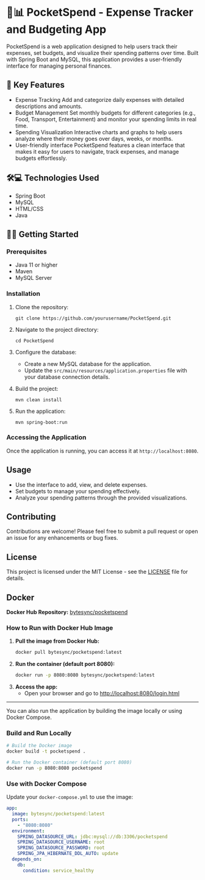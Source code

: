 # 💼📊 PocketSpend - Expense Tracker and Budgeting App

PocketSpend is a web application designed to help users track their expenses, set budgets, and visualize their spending patterns over time. Built with Spring Boot and MySQL, this application provides a user-friendly interface for managing personal finances.

## 🌟 Key Features

- Expense Tracking
Add and categorize daily expenses with detailed descriptions and amounts.
- Budget Management
Set monthly budgets for different categories (e.g., Food, Transport, Entertainment) and monitor your spending limits in real time.
- Spending Visualization
Interactive charts and graphs to help users analyze where their money goes over days, weeks, or months.
- User-friendly interface
PocketSpend features a clean interface that makes it easy for users to navigate, track expenses, and manage budgets effortlessly.

## 🛠️💻 Technologies Used

- Spring Boot
- MySQL
- HTML/CSS
- Java

## 🚀🔧 Getting Started

### Prerequisites

- Java 11 or higher
- Maven
- MySQL Server

### Installation

1. Clone the repository:
   ```
   git clone https://github.com/yourusername/PocketSpend.git
   ```

2. Navigate to the project directory:
   ```
   cd PocketSpend
   ```

3. Configure the database:
   - Create a new MySQL database for the application.
   - Update the `src/main/resources/application.properties` file with your database connection details.

4. Build the project:
   ```
   mvn clean install
   ```

5. Run the application:
   ```
   mvn spring-boot:run
   ```

### Accessing the Application

Once the application is running, you can access it at `http://localhost:8080`.

## Usage

- Use the interface to add, view, and delete expenses.
- Set budgets to manage your spending effectively.
- Analyze your spending patterns through the provided visualizations.

## Contributing

Contributions are welcome! Please feel free to submit a pull request or open an issue for any enhancements or bug fixes.

## License

This project is licensed under the MIT License - see the [LICENSE](LICENSE) file for details.

## Docker

**Docker Hub Repository:** [bytesync/pocketspend](https://hub.docker.com/r/bytesync/pocketspend)

### How to Run with Docker Hub Image

1. **Pull the image from Docker Hub:**
   ```sh
   docker pull bytesync/pocketspend:latest
   ```
2. **Run the container (default port 8080):**
   ```sh
   docker run -p 8080:8080 bytesync/pocketspend:latest
   ```
3. **Access the app:**
   - Open your browser and go to [http://localhost:8080/login.html](http://localhost:8080/login.html)

---

You can also run the application by building the image locally or using Docker Compose.

### Build and Run Locally

```sh
# Build the Docker image
docker build -t pocketspend .

# Run the Docker container (default port 8080)
docker run -p 8080:8080 pocketspend
```

### Use with Docker Compose

Update your `docker-compose.yml` to use the image:

```yaml
app:
  image: bytesync/pocketspend:latest
  ports:
    - "8080:8080"
  environment:
    SPRING_DATASOURCE_URL: jdbc:mysql://db:3306/pocketspend
    SPRING_DATASOURCE_USERNAME: root
    SPRING_DATASOURCE_PASSWORD: root
    SPRING_JPA_HIBERNATE_DDL_AUTO: update
  depends_on:
    db:
      condition: service_healthy
```
